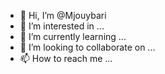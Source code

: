 - 👋 Hi, I’m @Mjouybari
- 👀 I’m interested in ...
- 🌱 I’m currently learning ...
- 💞️ I’m looking to collaborate on ...
- 📫 How to reach me ...

<!---
Mjouybari/Mjouybari is a ✨ special ✨ repository because its `README.md` (this file) appears on your GitHub profile.
You can click the Preview link to take a look at your changes.
--->

